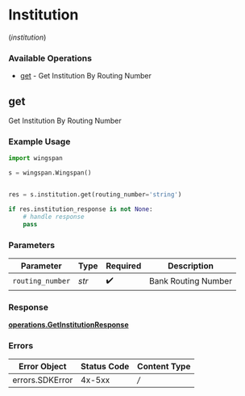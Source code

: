 # Institution
(*institution*)

### Available Operations

* [get](#get) - Get Institution By Routing Number

## get

Get Institution By Routing Number

### Example Usage

```python
import wingspan

s = wingspan.Wingspan()


res = s.institution.get(routing_number='string')

if res.institution_response is not None:
    # handle response
    pass
```

### Parameters

| Parameter           | Type                | Required            | Description         |
| ------------------- | ------------------- | ------------------- | ------------------- |
| `routing_number`    | *str*               | :heavy_check_mark:  | Bank Routing Number |


### Response

**[operations.GetInstitutionResponse](../../models/operations/getinstitutionresponse.md)**
### Errors

| Error Object    | Status Code     | Content Type    |
| --------------- | --------------- | --------------- |
| errors.SDKError | 4x-5xx          | */*             |
